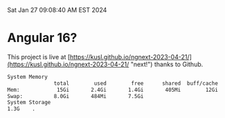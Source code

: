 Sat Jan 27 09:08:40 AM EST 2024

# Angular 16?


This project is live at [https://kusl.github.io/ngnext-2023-04-21/](https://kusl.github.io/ngnext-2023-04-21/ "next!") thanks to Github.

```bash
System Memory
               total        used        free      shared  buff/cache   available
Mem:            15Gi       2.4Gi       1.4Gi       405Mi        12Gi        12Gi
Swap:          8.0Gi       484Mi       7.5Gi
System Storage
1.3G	.
```
